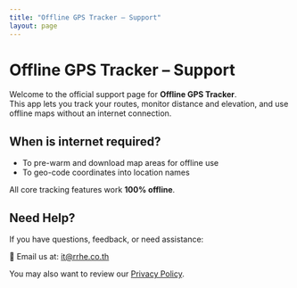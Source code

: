 ```yaml
---
title: "Offline GPS Tracker – Support"
layout: page
---
```


# Offline GPS Tracker – Support

Welcome to the official support page for **Offline GPS Tracker**.  
This app lets you track your routes, monitor distance and elevation, and use offline maps without an internet connection.

## When is internet required?
- To pre-warm and download map areas for offline use  
- To geo-code coordinates into location names  

All core tracking features work **100% offline**.

## Need Help?
If you have questions, feedback, or need assistance:

📧 Email us at: [it@rrhe.co.th](mailto:it@rrhe.co.th)

You may also want to review our [Privacy Policy](privacy_ios.md).
